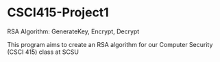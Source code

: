 # CSCI415-Project1
RSA Algorithm: GenerateKey, Encrypt, Decrypt

This program aims to create an RSA algorithm for our Computer Security (CSCI 415) class at SCSU
